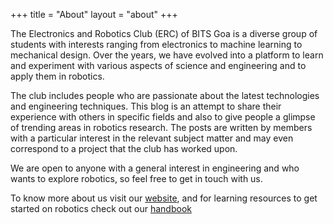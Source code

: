 +++
title = "About"
layout = "about"
+++

The Electronics and Robotics Club (ERC) of BITS Goa is a diverse group of students with interests ranging from electronics to machine learning to mechanical design. Over the years, we have evolved into a platform to learn and experiment with various aspects of science and engineering and to apply them in robotics.

The club includes people who are passionate about the latest technologies and engineering techniques.  This blog is an attempt to share their experience with others in specific fields and also to give people a glimpse of trending areas in robotics research. The posts are written by members with a particular interest in the relevant subject matter and may even correspond to a project that the club has worked upon.

We are open to anyone with a general interest in engineering and who wants to explore robotics, so feel free to get in touch with us.

To know more about us visit our <a href = "https://erc-bpgc.github.io/" target = "blank">website</a>, and for learning resources to get started on robotics check out our <a href ="https://erc-bpgc.github.io/handbook/" target = "blank">handbook</a>
